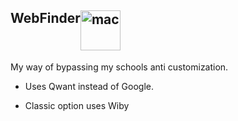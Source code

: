 ## WebFinder <img src="https://webfinder.ml/assets/9d106a7c24d36c42d872fc80b2ebff84_ySgtJPk8KU.icns.png" alt="mac" width="64"/>
<style>
h2 {
 display: flex;
  align-content: center;
}
</style>

My way of bypassing my schools anti customization.

- Uses Qwant instead of Google.

- Classic option uses Wiby
